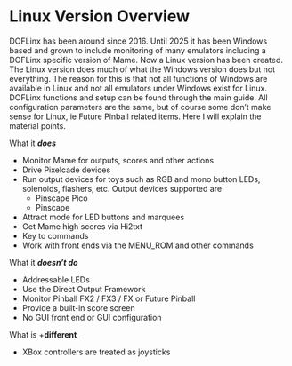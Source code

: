 # Linux Version Overview

DOFLinx has been around since 2016.  Until 2025 it has been Windows based and grown to include monitoring of many emulators including a DOFLinx specific version of Mame.  Now a Linux version has been created.  The Linux version does much of what the Windows version does but not everything.  The reason for this is that not all functions of Windows are available in Linux and not all emulators under Windows exist for Linux.
DOFLinx functions and setup can be found through the main guide.  All configuration parameters are the same, but of course some don’t make sense for Linux, ie Future Pinball related items.  Here I will explain the material points.

What it _**does**_

-	Monitor Mame for outputs, scores and other actions
-	Drive Pixelcade devices
-	Run output devices for toys such as RGB and mono button LEDs, solenoids, flashers, etc.  Output devices supported are
    -	Pinscape Pico
    -	Pinscape
-	Attract mode for LED buttons and marquees
-	Get Mame high scores via Hi2txt
-	Key to commands
-	Work with front ends via the MENU_ROM and other commands

What it _**doesn’t do**_

-	Addressable LEDs
-	Use the Direct Output Framework
-	Monitor Pinball FX2 / FX3 / FX or Future Pinball
-	Provide a built-in score screen
-	No GUI front end or GUI configuration

What is +**different**_

- XBox controllers are treated as joysticks
